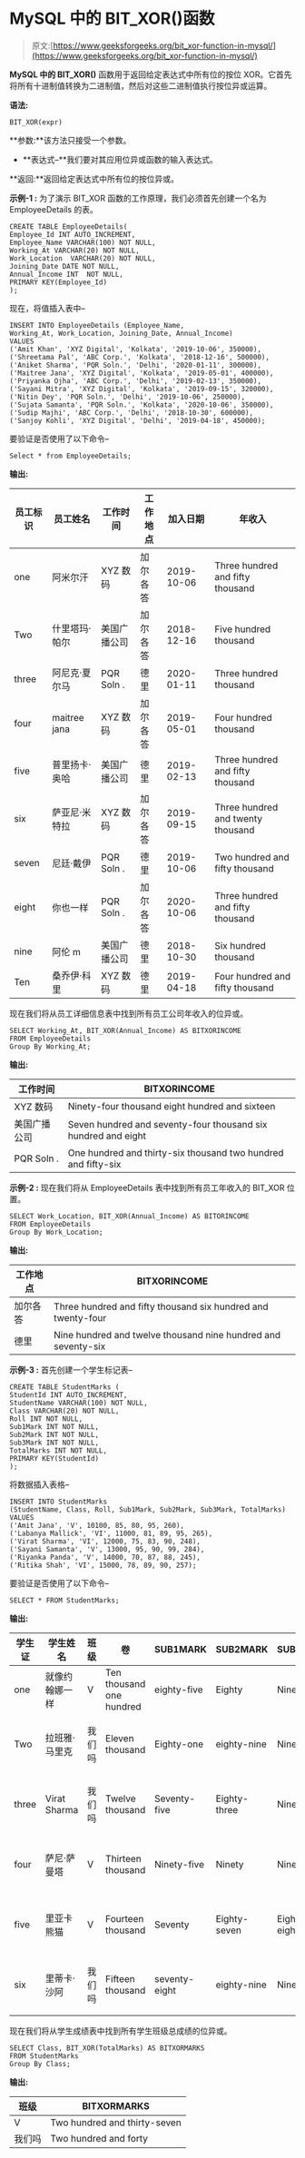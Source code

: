 # MySQL 中的 BIT_XOR()函数

> 原文:[https://www.geeksforgeeks.org/bit_xor-function-in-mysql/](https://www.geeksforgeeks.org/bit_xor-function-in-mysql/)

**MySQL 中的 BIT_XOR()** 函数用于返回给定表达式中所有位的按位 XOR。它首先将所有十进制值转换为二进制值，然后对这些二进制值执行按位异或运算。

**语法:**

```
BIT_XOR(expr)
```

**参数:**该方法只接受一个参数。

*   **表达式–**我们要对其应用位异或函数的输入表达式。

**返回:**返回给定表达式中所有位的按位异或。

**示例-1 :**
为了演示 BIT_XOR 函数的工作原理，我们必须首先创建一个名为 EmployeeDetails 的表。

```
CREATE TABLE EmployeeDetails(
Employee_Id INT AUTO_INCREMENT,  
Employee_Name VARCHAR(100) NOT NULL,
Working_At VARCHAR(20) NOT NULL,
Work_Location  VARCHAR(20) NOT NULL,
Joining_Date DATE NOT NULL,
Annual_Income INT  NOT NULL,
PRIMARY KEY(Employee_Id)
);
```

现在，将值插入表中–

```
INSERT INTO EmployeeDetails (Employee_Name, 
Working_At, Work_Location, Joining_Date, Annual_Income)
VALUES
('Amit Khan', 'XYZ Digital', 'Kolkata', '2019-10-06', 350000),
('Shreetama Pal', 'ABC Corp.', 'Kolkata', '2018-12-16', 500000),
('Aniket Sharma', 'PQR Soln.', 'Delhi', '2020-01-11', 300000),
('Maitree Jana', 'XYZ Digital', 'Kolkata', '2019-05-01', 400000),
('Priyanka Ojha', 'ABC Corp.', 'Delhi', '2019-02-13', 350000),
('Sayani Mitra', 'XYZ Digital', 'Kolkata', '2019-09-15', 320000),
('Nitin Dey', 'PQR Soln.', 'Delhi', '2019-10-06', 250000),
('Sujata Samanta', 'PQR Soln.', 'Kolkata', '2020-10-06', 350000),
('Sudip Majhi', 'ABC Corp.', 'Delhi', '2018-10-30', 600000),
('Sanjoy Kohli', 'XYZ Digital', 'Delhi', '2019-04-18', 450000);
```

要验证是否使用了以下命令–

```
Select * from EmployeeDetails;
```

**输出:**

| 员工标识 | 员工姓名 | 工作时间 | 工作地点 | 加入日期 | 年收入 |
| --- | --- | --- | --- | --- | --- |
| one | 阿米尔汗 | XYZ 数码 | 加尔各答 | 2019-10-06 | Three hundred and fifty thousand |
| Two | 什里塔玛·帕尔 | 美国广播公司 | 加尔各答 | 2018-12-16 | Five hundred thousand |
| three | 阿尼克·夏尔马 | PQR Soln . | 德里 | 2020-01-11 | Three hundred thousand |
| four | maitree jana | XYZ 数码 | 加尔各答 | 2019-05-01 | Four hundred thousand |
| five | 普里扬卡·奥哈 | 美国广播公司 | 德里 | 2019-02-13 | Three hundred and fifty thousand |
| six | 萨亚尼·米特拉 | XYZ 数码 | 加尔各答 | 2019-09-15 | Three hundred and twenty thousand |
| seven | 尼廷·戴伊 | PQR Soln . | 德里 | 2019-10-06 | Two hundred and fifty thousand |
| eight | 你也一样 | PQR Soln . | 加尔各答 | 2020-10-06 | Three hundred and fifty thousand |
| nine | 阿伦 m | 美国广播公司 | 德里 | 2018-10-30 | Six hundred thousand |
| Ten | 桑乔伊·科里 | XYZ 数码 | 德里 | 2019-04-18 | Four hundred and fifty thousand |

现在我们将从员工详细信息表中找到所有员工公司年收入的位异或。

```
SELECT Working_At, BIT_XOR(Annual_Income) AS BITXORINCOME 
FROM EmployeeDetails 
Group By Working_At;
```

**输出:**

| 工作时间 | BITXORINCOME |
| --- | --- |
| XYZ 数码 | Ninety-four thousand eight hundred and sixteen |
| 美国广播公司 | Seven hundred and seventy-four thousand six hundred and eight |
| PQR Soln . | One hundred and thirty-six thousand two hundred and fifty-six |

**示例-2 :**
现在我们将从 EmployeeDetails 表中找到所有员工年收入的 BIT_XOR 位置。

```
SELECT Work_Location, BIT_XOR(Annual_Income) AS BITORINCOME 
FROM EmployeeDetails 
Group By Work_Location;
```

**输出:**

| 工作地点 | BITXORINCOME |
| --- | --- |
| 加尔各答 | Three hundred and fifty thousand six hundred and twenty-four |
| 德里 | Nine hundred and twelve thousand nine hundred and seventy-six |

**示例-3 :**
首先创建一个学生标记表–

```
CREATE TABLE StudentMarks (
StudentId INT AUTO_INCREMENT,  
StudentName VARCHAR(100) NOT NULL,
Class VARCHAR(20) NOT NULL,
Roll INT NOT NULL,
Sub1Mark INT NOT NULL,
Sub2Mark INT NOT NULL,
Sub3Mark INT NOT NULL,
TotalMarks INT NOT NULL,
PRIMARY KEY(StudentId)
);
```

将数据插入表格–

```
INSERT INTO StudentMarks
(StudentName, Class, Roll, Sub1Mark, Sub2Mark, Sub3Mark, TotalMarks)
VALUES
('Amit Jana', 'V', 10100, 85, 80, 95, 260),
('Labanya Mallick', 'VI', 11000, 81, 89, 95, 265),
('Virat Sharma', 'VI', 12000, 75, 83, 90, 248),
('Sayani Samanta', 'V', 13000, 95, 90, 99, 284),
('Riyanka Panda', 'V', 14000, 70, 87, 88, 245),  
('Ritika Shah', 'VI', 15000, 78, 89, 90, 257);
```

要验证是否使用了以下命令–

```
SELECT * FROM StudentMarks;
```

**输出:**

| 学生证 | 学生姓名 | 班级 | 卷 | SUB1MARK | SUB2MARK | SUB3MARK | 总分数 |
| --- | --- | --- | --- | --- | --- | --- | --- |
| one | 就像约翰娜一样 | V | Ten thousand one hundred | eighty-five | Eighty | Ninety-five | Two hundred and sixty |
| Two | 拉班雅·马里克 | 我们吗 | Eleven thousand | Eighty-one | eighty-nine | Ninety-five | Two hundred and sixty-five |
| three | Virat Sharma | 我们吗 | Twelve thousand | Seventy-five | Eighty-three | Ninety | Two hundred and forty-eight |
| four | 萨尼·萨曼塔 | V | Thirteen thousand | Ninety-five | Ninety | Ninety-nine | Two hundred and eighty-four |
| five | 里亚卡熊猫 | V | Fourteen thousand | Seventy | Eighty-seven | Eighty-eight | Two hundred and forty-five |
| six | 里蒂卡·沙阿 | 我们吗 | Fifteen thousand | seventy-eight | eighty-nine | Ninety | Two hundred and fifty-seven |

现在我们将从学生成绩表中找到所有学生班级总成绩的位异或。

```
SELECT Class, BIT_XOR(TotalMarks) AS BITXORMARKS 
FROM StudentMarks 
Group By Class;
```

**输出:**

| 班级 | BITXORMARKS |
| --- | --- |
| V | Two hundred and thirty-seven |
| 我们吗 | Two hundred and forty |